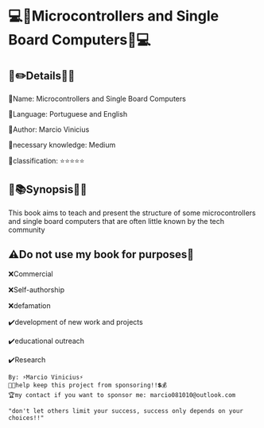 # 💻📗Microcontrollers and Single Board Computers📘💻

## 📌✏️Details📏📌

🔺Name: Microcontrollers and Single Board Computers

🔷Language: Portuguese and English

🔺Author: Marcio Vinicius

🔷necessary knowledge: Medium

🔺classification: ⭐⭐⭐⭐⭐

## 📌📚Synopsis📐📌

This book aims to teach and present the structure of some microcontrollers and single board computers that are often little known by the tech community

## ⚠️Do not use my book for purposes🚧

❌Commercial

❌Self-authorship

❌defamation

✔️development of new work and projects

✔️educational outreach

✔️Research


~~~~~~~~~~~~~~~~~~~~~~~~~~~~~~~~~~~~~~~~~~~~~~~~~~~~~~~~~~~~~~~~~~~~~~~~~~~~~~~~~~~~~~~~~~~~~~~~~~~~~~
By: ⚡Marcio Vinicius⚡
💸💲help keep this project from sponsoring!!💲💰
🏆my contact if you want to sponsor me: marcio081010@outlook.com

"don't let others limit your success, success only depends on your choices!!"
~~~~~~~~~~~~~~~~~~~~~~~~~~~~~~~~~~~~~~~~~~~~~~~~~~~~~~~~~~~~~~~~~~~~~~~~~~~~~~~~~~~~~~~~~~~~~~~~~~~~~~
